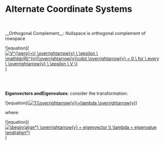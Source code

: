 <h1>Alternate Coordinate Systems</h1>
<br>
<br>
__Orthogonal Complement__: Nullspace is orthogonal complement of rowspace

![equation](<a href="https://www.codecogs.com/eqnedit.php?latex=V^{\perp}=\{&space;\overrightarrow{x}&space;\&space;\epsilon&space;\&space;\mathbb{R}^{n}|\overrightarrow{x}\cdot&space;\overrightarrow{v}&space;=&space;0&space;\&space;for&space;\&space;every&space;\&space;\overrightarrow{v}&space;\&space;\epsilon&space;\&space;V&space;\}" target="_blank"><img src="https://latex.codecogs.com/gif.latex?V^{\perp}=\{&space;\overrightarrow{x}&space;\&space;\epsilon&space;\&space;\mathbb{R}^{n}|\overrightarrow{x}\cdot&space;\overrightarrow{v}&space;=&space;0&space;\&space;for&space;\&space;every&space;\&space;\overrightarrow{v}&space;\&space;\epsilon&space;\&space;V&space;\}" title="V^{\perp}=\{ \overrightarrow{x} \ \epsilon \ \mathbb{R}^{n}|\overrightarrow{x}\cdot \overrightarrow{v} = 0 \ for \ every \ \overrightarrow{v} \ \epsilon \ V \}" /></a>)

<br>
<br>

__Eigenvectors andEigenvalues__: consider the transformation: 

![equation](<a href="https://www.codecogs.com/eqnedit.php?latex=T(\overrightarrow{v})=\lambda&space;\overrightarrow{v}" target="_blank"><img src="https://latex.codecogs.com/gif.latex?T(\overrightarrow{v})=\lambda&space;\overrightarrow{v}" title="T(\overrightarrow{v})=\lambda \overrightarrow{v}" /></a>)

where:

![equation](<a href="https://www.codecogs.com/eqnedit.php?latex=\begin{align*}&space;\overrightarrow{v}&space;=&space;eigenvector&space;\\&space;\lambda&space;=&space;eigenvalue&space;\end{align*}" target="_blank"><img src="https://latex.codecogs.com/gif.latex?\begin{align*}&space;\overrightarrow{v}&space;=&space;eigenvector&space;\\&space;\lambda&space;=&space;eigenvalue&space;\end{align*}" title="\begin{align*} \overrightarrow{v} = eigenvector \\ \lambda = eigenvalue \end{align*}" /></a>)
